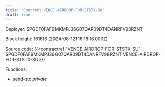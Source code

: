```yaml
---
title: "Contract VENCE-AIRDROP-FOR-STSTX-SU"
draft: true
---
```

Deployer: SPGDF0FAF9MKMPJ36G07QAR09DT4DANRFV98RZNT


 



Block height: 161616 (2024-08-12T16:18:16.000Z)

Source code: {{<contractref "VENCE-AIRDROP-FOR-STSTX-SU" SPGDF0FAF9MKMPJ36G07QAR09DT4DANRFV98RZNT VENCE-AIRDROP-FOR-STSTX-SU>}}

Functions:

* send-stx _private_
